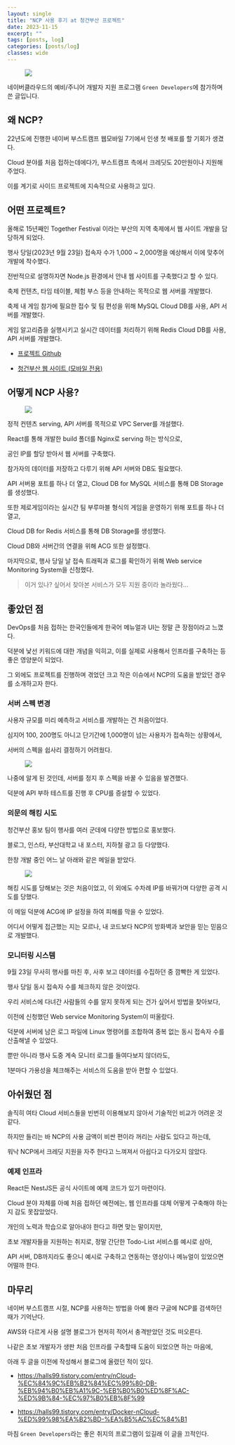 ```yaml
---
layout: single
title: "NCP 사용 후기 at 청건부산 프로젝트"
date: 2023-11-15
excerpt: ""
tags: [posts, log]
categories: [posts/log]
classes: wide
---
```


<figure style="width: 75%" class="align-center">
    <img src="/assets/img/posts/2023-11-15-썸네일.png">
</figure>

네이버클라우드의 예비/주니어 개발자 지원 프로그램 `Green Developers`에 참가하며 쓴 글입니다.

## 왜 NCP?

22년도에 진행한 네이버 부스트캠프 웹모바일 7기에서 인생 첫 배포를 할 기회가 생겼다.

Cloud 분야를 처음 접하는데에다가, 부스트캠프 측에서 크레딧도 20만원이나 지원해 주었다.

이를 계기로 사이드 프로젝트에 지속적으로 사용하고 있다.

## 어떤 프로젝트?

올해로 15년째인 Together Festival 이라는 부산의 지역 축제에서 웹 사이트 개발을 담당하게 되었다.

행사 당일(2023년 9월 23일) 접속자 수가 1,000 ~ 2,000명을 예상해서 이에 맞추어 개발에 착수했다.

전반적으로 설명하자면 Node.js 환경에서 안내 웹 사이트를 구축했다고 할 수 있다.

축제 컨텐츠, 타임 테이블, 체험 부스 등을 안내하는 목적으로 웹 서버를 개발했다.

축제 내 게임 참가에 필요한 접수 및 팀 편성을 위해 MySQL Cloud DB를 사용, API 서버를 개발했다.

게임 알고리즘을 실행시키고 실시간 데이터를 처리하기 위해 Redis Cloud DB를 사용, API 서버를 개발했다.

- [프로젝트 Github ](https://github.com/Lee-clipse/tf-15th-website)

- [청건부산 웹 사이트 (모바일 전용)](https://busan-tf.n-e.kr/)

## 어떻게 NCP 사용?

<figure style="width: 75%" class="align-center">
    <img src="/assets/img/posts/2023-11-15-인프라.png">
</figure>

정적 컨텐츠 serving, API 서버를 목적으로 VPC Server를 개설했다.

React를 통해 개발한 build 폴더를 Nginx로 serving 하는 방식으로,

공인 IP를 할당 받아서 웹 서버를 구축했다.

참가자의 데이터를 저장하고 다루기 위해 API 서버와 DB도 필요했다.

API 서버용 포트를 하나 더 열고, Cloud DB for MySQL 서비스를 통해 DB Storage를 생성했다.

또한 제로게임이라는 실시간 팀 부루마블 형식의 게임을 운영하기 위해 포트를 하나 더 열고,

Cloud DB for Redis 서비스를 통해 DB Storage를 생성했다.

Cloud DB와 서버간의 연결을 위해 ACG 또한 설정했다.

마지막으로, 행사 당일 날 접속 트래픽과 로그를 확인하기 위해 Web service Monitoring System을 신청했다.

> 이거 있나? 싶어서 찾아본 서비스가 모두 지원 중이라 놀라웠다...

## 좋았던 점

DevOps를 처음 접하는 한국인들에게 한국어 메뉴얼과 UI는 정말 큰 장점이라고 느꼈다.

덕분에 낯선 키워드에 대한 개념을 익히고, 이를 실제로 사용해서 인프라를 구축하는 등 좋은 영양분이 되었다.

그 외에도 프로젝트를 진행하며 겪었던 크고 작은 이슈에서 NCP의 도움을 받았던 경우를 소개하고자 한다.

### 서버 스펙 변경

사용자 규모를 미리 예측하고 서비스를 개발하는 건 처음이었다.

심지어 100, 200명도 아니고 단기간에 1,000명이 넘는 사용자가 접속하는 상황에서,

서버의 스펙을 쉽사리 결정하기 어려웠다.

<figure style="width: 75%" class="align-center">
    <img src="/assets/img/posts/2023-11-15-서버-증설.png">
</figure>

나중에 알게 된 것인데, 서버를 정지 후 스펙을 바꿀 수 있음을 발견했다.

덕분에 API 부하 테스트를 진행 후 CPU를 증설할 수 있었다.

### 의문의 해킹 시도

청건부산 홍보 팀이 행사를 여러 군데에 다양한 방법으로 홍보했다.

블로그, 인스타, 부산대학교 내 포스터, 지하철 광고 등 다양했다.

한창 개발 중인 어느 날 아래와 같은 메일을 받았다.

<figure style="width: 75%" class="align-center">
    <img src="/assets/img/posts/2023-11-15-메일.png">
</figure>

해킹 시도를 당해보는 것은 처음이었고, 이 외에도 수차례 IP를 바꿔가며 다양한 공격 시도를 당했다.

이 메일 덕분에 ACG에 IP 설정을 하여 피해를 막을 수 있었다.

어디서 어떻게 접근했는 지는 모르나, 내 코드보다 NCP의 방화벽과 보안을 믿는 믿음으로 개발했다.

### 모니터링 시스템

9월 23일 무사히 행사를 마친 후, 사후 보고 데이터를 수집하던 중 깜빡한 게 있었다.

행사 당일 동시 접속자 수를 체크하지 않은 것이었다.

우리 서비스에 다녀간 사람들의 수를 알지 못하게 되는 건가 싶어서 방법을 찾아보다,

이전에 신청했던 Web service Monitoring System이 떠올랐다.

덕분에 서버에 남은 로그 파일에 Linux 명령어를 조합하여 중복 없는 동시 접속자 수를 산출해낼 수 있었다.

뿐만 아니라 행사 도중 계속 모니터 로그를 들여다보지 않더라도,

1분마다 가용성을 체크해주는 서비스의 도움을 받아 편할 수 있었다.

## 아쉬웠던 점

솔직히 여타 Cloud 서비스들을 빈번히 이용해보지 않아서 기술적인 비교가 어려운 것 같다.

하지만 들리는 바 NCP의 사용 금액이 비싼 편이라 꺼리는 사람도 있다고 하는데,

워낙 NCP에서 크레딧 지원을 자주 한다고 느껴져서 아쉽다고 다가오지 않았다.

### 예제 인프라

React든 NestJS든 공식 사이트에 예제 코드가 있기 마련이다.

Cloud 분야 자체를 아예 처음 접하던 예전에는, 웹 인프라를 대체 어떻게 구축해야 하는 지 감도 못잡았었다.

개인의 노력과 학습으로 알아내야 한다고 하면 맞는 말이지만,

초보 개발자들을 지원하는 취지로, 정말 간단한 Todo-List 서비스를 예시로 삼아,

API 서버, DB까지라도 좋으니 예시로 구축하고 연동하는 영상이나 메뉴얼이 있었으면 어떨까 한다.

## 마무리

네이버 부스트캠프 시절, NCP를 사용하는 방법을 아예 몰라 구글에 NCP를 검색하던 때가 기억난다.

AWS와 다르게 사용 설명 블로그가 현저히 적어서 충격받았던 것도 떠오른다.

나같은 초보 개발자가 생판 처음 인프라를 구축할때 도움이 되었으면 하는 마음에,

아래 두 글을 이전에 작성해서 블로그에 올렸던 적이 있다.

- https://halls99.tistory.com/entry/nCloud-%EC%84%9C%EB%B2%84%EC%99%80-DB-%EB%94%B0%EB%A1%9C-%EB%B0%B0%ED%8F%AC-%ED%9B%84-%EC%97%B0%EB%8F%99

- https://halls99.tistory.com/entry/Docker-nCloud-%ED%99%98%EA%B2%BD-%EA%B5%AC%EC%84%B1

마침 `Green Developers`라는 좋은 취지의 프로그램이 있길래 이 글을 끄적인다.
